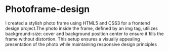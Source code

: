 # Photoframe-design
I created a stylish photo frame using HTML5 and CSS3 for a frontend design project.The photo inside the frame, defined by an img tag, utilizes background-size: cover and background position center to ensure it fills the frame without distortion. This setup ensures a visually appealing presentation of the photo while maintaining responsive design principles
